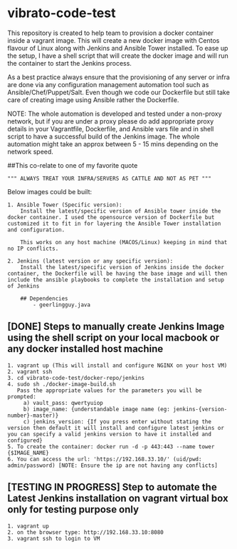 # vibrato-code-test

This repository is created to help team to provision a docker container inside a vagrant image. This will create a new docker image with Centos flavour of Linux along with Jenkins and Ansible Tower installed. To ease up the setup, I have a shell script that will create the docker image and will run the container to start the Jenkins process.

As a best practice always ensure that the provisioning of any server or infra are done via any configuration management automation tool such as Ansible/Chef/Puppet/Salt. Even though we code our Dockerfile but still take care of creating image using Ansible rather the Dockerfile.

NOTE: The whole automation is developed and tested under a non-proxy network, but if you are under a proxy please do add appropriate proxy details in your Vagrantfile, Dockerfile, and Ansible vars file and in shell script to have a successful build of the Jenkins image. The whole automation might take an approx between 5 - 15 mins depending on the network speed.

##This co-relate to one of my favorite quote

    """ ALWAYS TREAT YOUR INFRA/SERVERS AS CATTLE AND NOT AS PET """

Below images could be built:

    1. Ansible Tower (Specific version):
        Install the latest/specific version of Ansible tower inside the docker container. I used the opensource version of Dockerfile but customized it to fit in for layering the Ansible Tower installation and configuration.

        This works on any host machine (MACOS/Linux) keeping in mind that no IP conflicts.

    2. Jenkins (latest version or any specific version):
        Install the latest/specific version of Jenkins inside the docker container, the Dockerfile will be having the base image and will then include the ansible playbooks to complete the installation and setup of Jenkins

        ## Dependencies
            - geerlingguy.java

## [DONE] Steps to manually create Jenkins Image using the shell script on your local macbook or any docker installed host machine 

    1. vagrant up (This will install and configure NGINX on your host VM)
    2. vagrant ssh
    3. cd vibrato-code-test/docker-repo/jenkins
    4. sudo sh ./docker-image-build.sh
       Pass the appropriate values for the parameters you will be prompted:
         a) vault_pass: qwertyuiop
         b) image_name: {understandable image name (eg: jenkins-{version-number}-master)}
         c) jenkins_version: {If you press enter without stating the version then default it will install and configure latest jenkins or you can specify a valid jenkins version to have it installed and configured}
    5. To create the container: docker run -d -p 443:443 --name tower {$IMAGE_NAME}
    6. You can access the url: 'https://192.168.33.10/' (uid/pwd: admin/password) [NOTE: Ensure the ip are not having any conflicts]

## [TESTING IN PROGRESS] Step to automate the Latest Jenkins installation on vagrant virtual box only for testing purpose only

    1. vagrant up
    2. on the browser type: http://192.168.33.10:8080
    3. vagrant ssh to login to VM